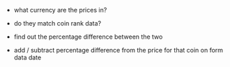 - what currency are the prices in?
- do they match coin rank data?

- find out the percentage difference between the two

- add / subtract percentage difference from the price for that coin on form data date
